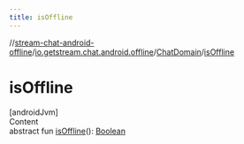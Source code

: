 ```yaml
---
title: isOffline
---
```

//[stream-chat-android-offline](../../../index.md)/[io.getstream.chat.android.offline](../index.md)/[ChatDomain](index.md)/[isOffline](isOffline.md)



# isOffline  
[androidJvm]  
Content  
abstract fun [isOffline](isOffline.md)(): [Boolean](https://kotlinlang.org/api/latest/jvm/stdlib/kotlin/-boolean/index.html)  




